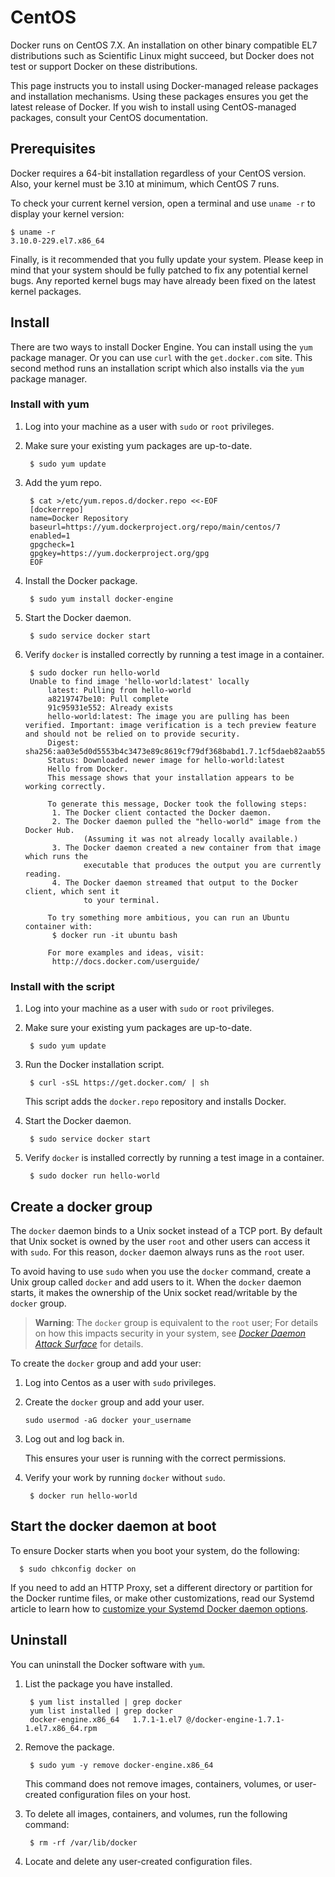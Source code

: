 <!--[metadata]>
+++
title = "Installation on CentOS"
description = "Instructions for installing Docker on CentOS"
keywords = ["Docker, Docker documentation, requirements, linux, centos, epel, docker.io,  docker-io"]
[menu.engine]
parent = "smn_linux"
weight=-4
+++
<![end-metadata]-->

# CentOS

Docker runs on CentOS 7.X. An installation on other binary compatible EL7
distributions such as Scientific Linux might succeed, but Docker does not test
or support Docker on these distributions.

This page instructs you to install using Docker-managed release packages and
installation mechanisms. Using these packages ensures you get the latest release
of Docker. If you wish to install using CentOS-managed packages, consult your
CentOS documentation.

## Prerequisites

Docker requires a 64-bit installation regardless of your CentOS version. Also,
your kernel must be 3.10 at minimum, which CentOS 7 runs.

To check your current kernel version, open a terminal and use `uname -r` to
display your kernel version:

    $ uname -r
    3.10.0-229.el7.x86_64

Finally, is it recommended that you fully update your system. Please keep in
mind that your system should be fully patched to fix any potential kernel bugs.
Any reported kernel bugs may have already been fixed on the latest kernel
packages.

## Install

There are two ways to install Docker Engine.  You can install using the `yum`
package manager. Or you can use `curl` with the  `get.docker.com` site. This
second method runs an installation script which also installs via the `yum`
package manager.

### Install with yum

1. Log into your machine as a user with `sudo` or `root` privileges.

2. Make sure your existing yum packages are up-to-date.

        $ sudo yum update

3. Add the yum repo.

        $ cat >/etc/yum.repos.d/docker.repo <<-EOF
        [dockerrepo]
        name=Docker Repository
        baseurl=https://yum.dockerproject.org/repo/main/centos/7
        enabled=1
        gpgcheck=1
        gpgkey=https://yum.dockerproject.org/gpg
        EOF

4. Install the Docker package.

        $ sudo yum install docker-engine

5. Start the Docker daemon.

        $ sudo service docker start

6. Verify `docker` is installed correctly by running a test image in a container.

        $ sudo docker run hello-world
        Unable to find image 'hello-world:latest' locally
    		latest: Pulling from hello-world
    		a8219747be10: Pull complete
    		91c95931e552: Already exists
    		hello-world:latest: The image you are pulling has been verified. Important: image verification is a tech preview feature and should not be relied on to provide security.
    		Digest: sha256:aa03e5d0d5553b4c3473e89c8619cf79df368babd1.7.1cf5daeb82aab55838d
    		Status: Downloaded newer image for hello-world:latest
    		Hello from Docker.
    		This message shows that your installation appears to be working correctly.

    		To generate this message, Docker took the following steps:
    		 1. The Docker client contacted the Docker daemon.
    		 2. The Docker daemon pulled the "hello-world" image from the Docker Hub.
    				(Assuming it was not already locally available.)
    		 3. The Docker daemon created a new container from that image which runs the
    				executable that produces the output you are currently reading.
    		 4. The Docker daemon streamed that output to the Docker client, which sent it
    				to your terminal.

    		To try something more ambitious, you can run an Ubuntu container with:
    		 $ docker run -it ubuntu bash

    		For more examples and ideas, visit:
    		 http://docs.docker.com/userguide/

### Install with the script


1. Log into your machine as a user with `sudo` or `root` privileges.

2. Make sure your existing yum packages are up-to-date.

		$ sudo yum update

3. Run the Docker installation script.

		$ curl -sSL https://get.docker.com/ | sh

	This script adds the `docker.repo` repository and installs Docker.

4. Start the Docker daemon.

		$ sudo service docker start

5. Verify `docker` is installed correctly by running a test image in a container.

		$ sudo docker run hello-world


## Create a docker group		

The `docker` daemon binds to a Unix socket instead of a TCP port. By default
that Unix socket is owned by the user `root` and other users can access it with
`sudo`. For this reason, `docker` daemon always runs as the `root` user.

To avoid having to use `sudo` when you use the `docker` command, create a Unix
group called `docker` and add users to it. When the `docker` daemon starts, it
makes the ownership of the Unix socket read/writable by the `docker` group.

>**Warning**: The `docker` group is equivalent to the `root` user; For details
>on how this impacts security in your system, see [*Docker Daemon Attack
>Surface*](../articles/security.md#docker-daemon-attack-surface) for details.

To create the `docker` group and add your user:

1. Log into Centos as a user with `sudo` privileges.

2. Create the `docker` group and add your user.

    `sudo usermod -aG docker your_username`

3. Log out and log back in.

    This ensures your user is running with the correct permissions.

4. Verify your work by running `docker` without `sudo`.

		$ docker run hello-world

## Start the docker daemon at boot

To ensure Docker starts when you boot your system, do the following:

      $ sudo chkconfig docker on

If you need to add an HTTP Proxy, set a different directory or partition for the
Docker runtime files, or make other customizations, read our Systemd article to
learn how to [customize your Systemd Docker daemon options](../articles/systemd.md).


## Uninstall

You can uninstall the Docker software with `yum`.  

1. List the package you have installed.

		$ yum list installed | grep docker
		yum list installed | grep docker
		docker-engine.x86_64   1.7.1-1.el7 @/docker-engine-1.7.1-1.el7.x86_64.rpm

2. Remove the package.

		$ sudo yum -y remove docker-engine.x86_64

	This command does not remove images, containers, volumes, or user-created
	configuration files on your host.

3. To delete all images, containers, and volumes, run the following command:

		$ rm -rf /var/lib/docker

4. Locate and delete any user-created configuration files.
